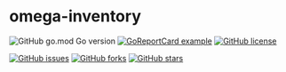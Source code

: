 # omega-inventory

![GitHub go.mod Go version](https://img.shields.io/github/go-mod/go-version/OmegaVoid/omega-inventory?filename=backend%2Fgo.mod)
[![GoReportCard example](https://goreportcard.com/badge/github.com/OmegaVoid/omega-inventory)](https://goreportcard.com/report/github.com/OmegaVoid/omega-inventoryl)
[![GitHub license](https://img.shields.io/github/license/OmegaVoid/omega-inventory)](https://github.com/OmegaVoid/omega-inventory)

[![GitHub issues](https://img.shields.io/github/issues/OmegaVoid/omega-inventory)](https://github.com/OmegaVoid/omega-inventory/issues)
[![GitHub forks](https://img.shields.io/github/forks/OmegaVoid/omega-inventory)](https://github.com/OmegaVoid/omega-inventory/network)
[![GitHub stars](https://img.shields.io/github/stars/OmegaVoid/omega-inventory)](https://github.com/OmegaVoid/omega-inventory/stargazers)
